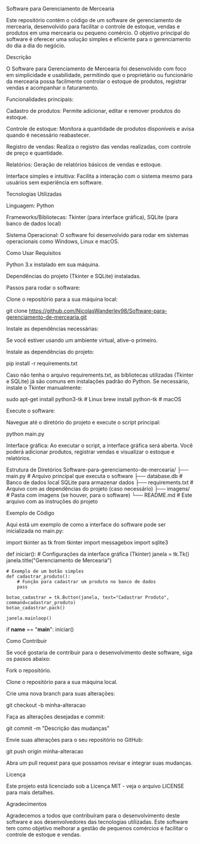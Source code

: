 Software para Gerenciamento de Mercearia

Este repositório contém o código de um software de gerenciamento de mercearia, desenvolvido para facilitar o controle de estoque, vendas e produtos em uma mercearia ou pequeno comércio. O objetivo principal do software é oferecer uma solução simples e eficiente para o gerenciamento do dia a dia do negócio.

Descrição

O Software para Gerenciamento de Mercearia foi desenvolvido com foco em simplicidade e usabilidade, permitindo que o proprietário ou funcionário da mercearia possa facilmente controlar o estoque de produtos, registrar vendas e acompanhar o faturamento.

Funcionalidades principais:

Cadastro de produtos: Permite adicionar, editar e remover produtos do estoque.

Controle de estoque: Monitora a quantidade de produtos disponíveis e avisa quando é necessário reabastecer.

Registro de vendas: Realiza o registro das vendas realizadas, com controle de preço e quantidade.

Relatórios: Geração de relatórios básicos de vendas e estoque.

Interface simples e intuitiva: Facilita a interação com o sistema mesmo para usuários sem experiência em software.

Tecnologias Utilizadas

Linguagem: Python

Frameworks/Bibliotecas: Tkinter (para interface gráfica), SQLite (para banco de dados local)

Sistema Operacional: O software foi desenvolvido para rodar em sistemas operacionais como Windows, Linux e macOS.

Como Usar
Requisitos

Python 3.x instalado em sua máquina.

Dependências do projeto (Tkinter e SQLite) instaladas.

Passos para rodar o software:

Clone o repositório para a sua máquina local:

git clone https://github.com/NicolasWanderley98/Software-para-gerenciamento-de-mercearia.git


Instale as dependências necessárias:

Se você estiver usando um ambiente virtual, ative-o primeiro.

Instale as dependências do projeto:

pip install -r requirements.txt


Caso não tenha o arquivo requirements.txt, as bibliotecas utilizadas (Tkinter e SQLite) já são comuns em instalações padrão do Python. Se necessário, instale o Tkinter manualmente:

sudo apt-get install python3-tk  # Linux
brew install python-tk           # macOS


Execute o software:

Navegue até o diretório do projeto e execute o script principal:

python main.py


Interface gráfica: Ao executar o script, a interface gráfica será aberta. Você poderá adicionar produtos, registrar vendas e visualizar o estoque e relatórios.

Estrutura de Diretórios
Software-para-gerenciamento-de-mercearia/
├── main.py                # Arquivo principal que executa o software
├── database.db            # Banco de dados local SQLite para armazenar dados
├── requirements.txt       # Arquivo com as dependências do projeto (caso necessário)
├── imagens/               # Pasta com imagens (se houver, para o software)
└── README.md              # Este arquivo com as instruções do projeto

Exemplo de Código

Aqui está um exemplo de como a interface do software pode ser inicializada no main.py:

import tkinter as tk
from tkinter import messagebox
import sqlite3

def iniciar():
    # Configurações da interface gráfica (Tkinter)
    janela = tk.Tk()
    janela.title("Gerenciamento de Mercearia")

    # Exemplo de um botão simples
    def cadastrar_produto():
        # Função para cadastrar um produto no banco de dados
        pass

    botao_cadastrar = tk.Button(janela, text="Cadastrar Produto", command=cadastrar_produto)
    botao_cadastrar.pack()

    janela.mainloop()

if __name__ == "__main__":
    iniciar()

Como Contribuir

Se você gostaria de contribuir para o desenvolvimento deste software, siga os passos abaixo:

Fork o repositório.

Clone o repositório para a sua máquina local.

Crie uma nova branch para suas alterações:

git checkout -b minha-alteracao


Faça as alterações desejadas e commit:

git commit -m "Descrição das mudanças"


Envie suas alterações para o seu repositório no GitHub:

git push origin minha-alteracao


Abra um pull request para que possamos revisar e integrar suas mudanças.

Licença

Este projeto está licenciado sob a Licença MIT - veja o arquivo LICENSE
 para mais detalhes.

Agradecimentos

Agradecemos a todos que contribuíram para o desenvolvimento deste software e aos desenvolvedores das tecnologias utilizadas. Este software tem como objetivo melhorar a gestão de pequenos comércios e facilitar o controle de estoque e vendas.
